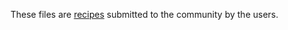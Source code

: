 These files are [recipes](https://wiki.jenkins-ci.org/display/JENKINS/Recipe+Plugin) submitted to the community by the users.
